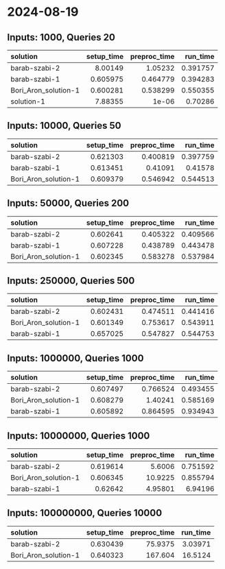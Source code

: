 # 2024-08-19

## Inputs: 1000, Queries 20

| solution             |   setup_time |   preproc_time |   run_time |
|:---------------------|-------------:|---------------:|-----------:|
| barab-szabi-2        |     8.00149  |       1.05232  |   0.391757 |
| barab-szabi-1        |     0.605975 |       0.464779 |   0.394283 |
| Bori_Aron_solution-1 |     0.600281 |       0.538299 |   0.550355 |
| solution-1           |     7.88355  |       1e-06    |   0.70286  |

## Inputs: 10000, Queries 50

| solution             |   setup_time |   preproc_time |   run_time |
|:---------------------|-------------:|---------------:|-----------:|
| barab-szabi-2        |     0.621303 |       0.400819 |   0.397759 |
| barab-szabi-1        |     0.613451 |       0.41091  |   0.41578  |
| Bori_Aron_solution-1 |     0.609379 |       0.546942 |   0.544513 |

## Inputs: 50000, Queries 200

| solution             |   setup_time |   preproc_time |   run_time |
|:---------------------|-------------:|---------------:|-----------:|
| barab-szabi-2        |     0.602641 |       0.405322 |   0.409566 |
| barab-szabi-1        |     0.607228 |       0.438789 |   0.443478 |
| Bori_Aron_solution-1 |     0.602345 |       0.583278 |   0.537984 |

## Inputs: 250000, Queries 500

| solution             |   setup_time |   preproc_time |   run_time |
|:---------------------|-------------:|---------------:|-----------:|
| barab-szabi-2        |     0.602431 |       0.474511 |   0.441416 |
| Bori_Aron_solution-1 |     0.601349 |       0.753617 |   0.543911 |
| barab-szabi-1        |     0.657025 |       0.547827 |   0.544753 |

## Inputs: 1000000, Queries 1000

| solution             |   setup_time |   preproc_time |   run_time |
|:---------------------|-------------:|---------------:|-----------:|
| barab-szabi-2        |     0.607497 |       0.766524 |   0.493455 |
| Bori_Aron_solution-1 |     0.608279 |       1.40241  |   0.585169 |
| barab-szabi-1        |     0.605892 |       0.864595 |   0.934943 |

## Inputs: 10000000, Queries 1000

| solution             |   setup_time |   preproc_time |   run_time |
|:---------------------|-------------:|---------------:|-----------:|
| barab-szabi-2        |     0.619614 |        5.6006  |   0.751592 |
| Bori_Aron_solution-1 |     0.606345 |       10.9225  |   0.855794 |
| barab-szabi-1        |     0.62642  |        4.95801 |   6.94196  |

## Inputs: 100000000, Queries 10000

| solution             |   setup_time |   preproc_time |   run_time |
|:---------------------|-------------:|---------------:|-----------:|
| barab-szabi-2        |     0.630439 |        75.9375 |    3.03971 |
| Bori_Aron_solution-1 |     0.640323 |       167.604  |   16.5124  |